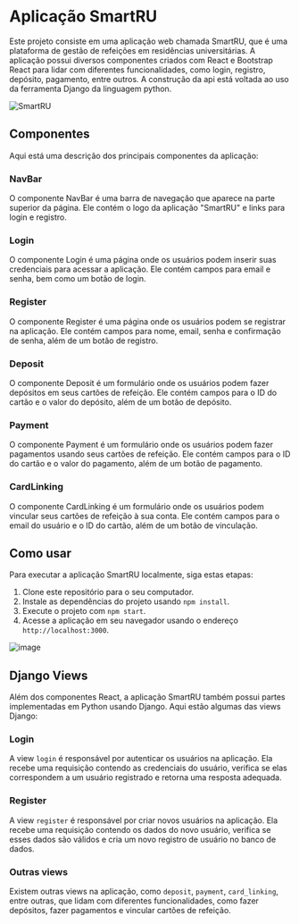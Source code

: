 # Aplicação SmartRU

Este projeto consiste em uma aplicação web chamada SmartRU, que é uma plataforma de gestão de refeições em residências universitárias. A aplicação possui diversos componentes criados com React e Bootstrap React para lidar com diferentes funcionalidades, como login, registro, depósito, pagamento, entre outros. A construção da api está voltada ao uso da ferramenta Django da linguagem python.

![SmartRU](https://github.com/claudiney63/Smart-RU/assets/40923082/f3c17bc6-20c3-4685-acb3-38843db30a12)

## Componentes

Aqui está uma descrição dos principais componentes da aplicação:

### NavBar

O componente NavBar é uma barra de navegação que aparece na parte superior da página. Ele contém o logo da aplicação "SmartRU" e links para login e registro.

### Login

O componente Login é uma página onde os usuários podem inserir suas credenciais para acessar a aplicação. Ele contém campos para email e senha, bem como um botão de login.

### Register

O componente Register é uma página onde os usuários podem se registrar na aplicação. Ele contém campos para nome, email, senha e confirmação de senha, além de um botão de registro.

### Deposit

O componente Deposit é um formulário onde os usuários podem fazer depósitos em seus cartões de refeição. Ele contém campos para o ID do cartão e o valor do depósito, além de um botão de depósito.

### Payment

O componente Payment é um formulário onde os usuários podem fazer pagamentos usando seus cartões de refeição. Ele contém campos para o ID do cartão e o valor do pagamento, além de um botão de pagamento.

### CardLinking

O componente CardLinking é um formulário onde os usuários podem vincular seus cartões de refeição à sua conta. Ele contém campos para o email do usuário e o ID do cartão, além de um botão de vinculação.

## Como usar

Para executar a aplicação SmartRU localmente, siga estas etapas:

1. Clone este repositório para o seu computador.
2. Instale as dependências do projeto usando `npm install`.
3. Execute o projeto com `npm start`.
4. Acesse a aplicação em seu navegador usando o endereço `http://localhost:3000`.

![image](https://github.com/claudiney63/Smart-RU/assets/40923082/e039420f-4f9e-480b-a8ea-3fca39d12d48)

## Django Views

Além dos componentes React, a aplicação SmartRU também possui partes implementadas em Python usando Django. Aqui estão algumas das views Django:

### Login

A view `login` é responsável por autenticar os usuários na aplicação. Ela recebe uma requisição contendo as credenciais do usuário, verifica se elas correspondem a um usuário registrado e retorna uma resposta adequada.

### Register

A view `register` é responsável por criar novos usuários na aplicação. Ela recebe uma requisição contendo os dados do novo usuário, verifica se esses dados são válidos e cria um novo registro de usuário no banco de dados.

### Outras views

Existem outras views na aplicação, como `deposit`, `payment`, `card_linking`, entre outras, que lidam com diferentes funcionalidades, como fazer depósitos, fazer pagamentos e vincular cartões de refeição.


